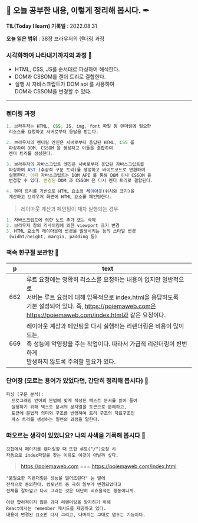 ## 📕 오늘 공부한 내용, 이렇게 정리해 봅시다. ✒

**TIL(Today I learn) 기록일** : 2022.08.31

**오늘 읽은 범위** : 38장 브라우저의 렌더링 과정

### 시각화하여 나타내기까지의 과정 📑

- HTML, CSS, JS를 순서대로 파싱하여 해석한다.
- DOM과 CSSOM를 렌더 트리로 결합한다.
- 실행 시 자바스크립트가 DOM api 를 사용하여<br> DOM과 CSSOM을 변경할 수 있다.

---

### 렌더링 과정

```js
1. 브라우저는 HTML, CSS, JS, img, font 파일 등 렌더링에 필요한
 리소스를 요청하고 서버로부터 응답을 받는다.

2. 브라우저의 렌더링 엔진은 서버로부터 응답된 HTML, CSS 를
 파싱하여 DOM, CSSOM 을 생성하고 이들을 결합하여
 렌더 트리를 생성한다.

3. 브라우저의 자바스크립트 엔진은 서버로부터 응답된 자바스크립트를
 파싱하여 AST (추상적 구문 트리)를 생성하고 바이트코드로 변환하여
 실행한다. 이때 자바스크립트는 DOM API 를 통해 DOM 이나 CSSOM 을
 변경할 수 있다. 변경된 DOM 과 CSSOM 은 다시 렌더 트리로 결합된다.

4. 렌더 트리를 기반으로 HTML 요소의 레이아웃(위치와 크기)을
 계산하고 브라우저 화면에 HTML 요소를 페인팅한다.
```

> 레이아웃 계산과 페인팅이 재차 실행되는 경우

```js
1. 자바스크립트에 의한 노드 추가 또는 삭제
2. 브라우저 창의 리사이징에 의한 viewport 크기 변경
3. HTML 요소의 레이아웃에 변경을 발생시키는 등의 스타일 변경
 (widht/height, margin, padding 등)
```

### 책속 한구절 보관함 📖

| p   | text                                                                                                                                                                                                                                     |
| --- | ---------------------------------------------------------------------------------------------------------------------------------------------------------------------------------------------------------------------------------------- |
| 662 | 루트 요청에는 명확히 리소스를 요청하는 내용이 없지만 일반적으로<br> 서버는 루트 요청에 대해 암묵적으로 index.html을 응답하도록<br> 기본 설정되어 있다. 즉, https://poiemaweb.com은<br> https://poiemaweb.com/index.html과 같은 요청이다. |
| 669 | 레이아웃 계상과 페인팅을 다시 실행하는 리렌더링은 비용이 많이 드는,<br> 즉 성능에 악영항을 주는 작업이다. 따라서 가급적 리런더링이 빈번하게 <br> 발생하지 않도록 주의할 필요가 있다.                                                     |

### 단어장 (모르는 용어가 있었다면, 간단히 정리해 봅시다) 🔖

```
파싱 (구문 분석):
  프로그래밍 언어의 문법에 맞게 작성된 텍스트 문서를 읽어 들여
  실행하기 위해 텍스트 문서의 문자열을 토큰으로 분해하고,
  토큰에 문법적 의미와 구조를 반영하여 트리 구조의 자료구조인
  파스 트리를 생성하는 일련의 과정을 말한다.
```

### 떠오르는 생각이 있었니요? 나의 사색을 기록해 봅시다 💭

```
깃헙에서 페이지를 렌더링할 때 또한 루트("/")요청 시
자동으로 index파일을 찾는 이유도 이것이 아닐까 싶다.
```

> https://poiemaweb.com === https://poiemaweb.com/index.html

```
"불필요한 리렌더링은 성능을 떨어뜨린다" 는 말에
전적으로 동의한다. 컴포넌트 중 극히 일부가 변경되었다고
전체를 갈아엎고 다시 그리는 것은 대단히 비효율적인 행동이니까.

이런 합리적이지 않은 과다 리렌더링을 방지하기 위해
React에서는 remember 메서드를 제공하고 있다.
내용이 변경된 요소만 다시 그리고, 나머지는 그대로 냅두는 기능이다.
```
